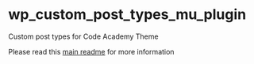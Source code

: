 # wp_custom_post_types_mu_plugin
Custom post types for Code Academy Theme

<p>Please read this <a href="https://github.com/Krupiceva/wp_theme_code_academy">main readme</a> for more information</p>

